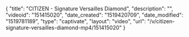 {
    "title": "CITIZEN - Signature Versailles Diamond",
    "description": "",
    "videoid": "151415020",
    "date_created": "1519420709",
    "date_modified": "1519781189",
    "type": "captivate",
    "layout": "video",
    "url": "\/v\/citizen-signature-versailles-diamond-mp4\/151415020"
}